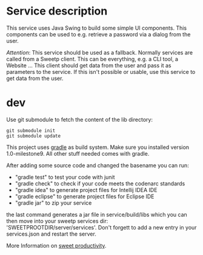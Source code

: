 # Service description

This service uses Java Swing to build some simple UI components. This
components can be used to e.g. retrieve a password via a dialog from the user.

*Attention*: This service should be used as a fallback. Normally services are
called from a Sweetp client. This can be everything, e.g. a CLI tool, a Website
... This client should get data from the user and pass it as parameters to
the service. If this isn't possible or usable, use this service to get data
from the user.

# dev

Use git submodule to fetch the content of the lib directory:

    git submodule init
    git submodule update

This project uses [gradle](http://gradle.org) as build system. Make sure
you installed version 1.0-milestone9. All other stuff needed comes with
gradle.

After adding some source code and changed the basename you can run:

* "gradle test" to test your code with junit
* "gradle check" to check if your code meets the codenarc standards
* "gradle idea" to generate project files for Intellij IDEA IDE
* "gradle eclipse" to generate project files for Eclipse IDE
* "gradle jar" to zip your service

the last command generates a jar file in service/build/libs which
you can then move into your sweetp services dir:
'SWEETPROOTDIR/server/services'.
Don't forgett to add a new entry in your services.json and restart the server.

More Information on [sweet productivity](http://sweet-productivity.com).
